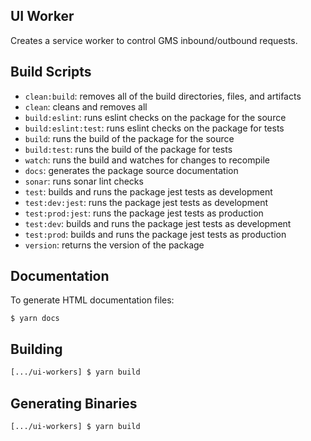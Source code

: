 ## UI Worker

Creates a service worker to control GMS inbound/outbound requests.

## Build Scripts

- `clean:build`: removes all of the build directories, files, and artifacts
- `clean`: cleans and removes all
- `build:eslint`: runs eslint checks on the package for the source
- `build:eslint:test`: runs eslint checks on the package for tests
- `build`: runs the build of the package for the source
- `build:test`: runs the build of the package for tests
- `watch`: runs the build and watches for changes to recompile
- `docs`: generates the package source documentation
- `sonar`: runs sonar lint checks
- `test`: builds and runs the package jest tests as development
- `test:dev:jest`: runs the package jest tests as development
- `test:prod:jest`: runs the package jest tests as production
- `test:dev`: builds and runs the package jest tests as development
- `test:prod`: builds and runs the package jest tests as production
- `version`: returns the version of the package

## Documentation

To generate HTML documentation files:

```
$ yarn docs
```

## Building

```bash
[.../ui-workers] $ yarn build
```

## Generating Binaries

```bash
[.../ui-workers] $ yarn build
```
